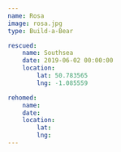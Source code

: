 ```yaml
---
name: Rosa
image: rosa.jpg
type: Build-a-Bear

rescued:
    name: Southsea
    date: 2019-06-02 00:00:00
    location:
        lat: 50.783565
        lng: -1.085559

rehomed:
    name: 
    date: 
    location:
        lat: 
        lng: 
---
```

